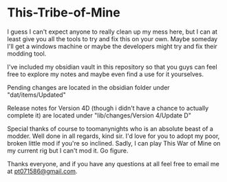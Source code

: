 # This-Tribe-of-Mine

I guess I can't expect anyone to really clean up my mess here, but I can at least give you all the tools to try and fix this on your own. Maybe someday I'll get a windows machine or maybe the developers might try and fix their modding tool.

I've included my obsidian vault in this repository so that you guys can feel free to explore my notes and maybe even find a use for it yourselves.

Pending changes are located in the obsidian folder under "dat/items/Updated"

Release notes for Version 4D (though i didn't have a chance to actually complete it) are located under "lib/changes/Version 4/Update D"

Special thanks of course to toomanynights who is an absolute beast of a modder. Well done in all regards, kind sir. I'd love for you to adopt my poor, broken little mod if you're so inclined. Sadly, I can play This War of Mine on my current rig but I can't mod it. Go figure.

Thanks everyone, and if you have any questions at all feel free to email me at pt071586@gmail.com.
